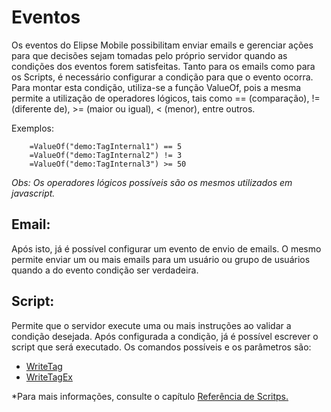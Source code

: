 # Eventos

Os eventos do Elipse Mobile possibilitam enviar emails e gerenciar ações para que decisões sejam tomadas pelo próprio servidor quando as condições dos eventos forem satisfeitas.
Tanto para os emails como para os Scripts, é necessário configurar a condição para que o evento ocorra. Para montar esta condição, utiliza-se a função ValueOf, pois a mesma permite a utilização de operadores lógicos, tais como == (comparação), != (diferente de), >= (maior ou igual), < (menor), entre outros. 

Exemplos:
```
	=ValueOf("demo:TagInternal1") == 5
	=ValueOf("demo:TagInternal2") != 3
	=ValueOf("demo:TagInternal3") >= 50
```

*Obs: Os operadores lógicos possíveis são os mesmos utilizados em javascript.*

## Email:

Após isto, já é possível configurar um evento de envio de emails. O mesmo permite enviar um ou mais emails para um usuário ou grupo de usuários quando a do evento condição ser verdadeira.

## Script:

Permite que o servidor execute uma ou mais instruções ao validar a condição desejada.
	Após configurada a condição, já é possível escrever o script que será executado. Os comandos possíveis e os parâmetros são:

* [WriteTag](scripts.md#writetag)
* [WriteTagEx](scripts.md#writetagex)

*Para mais informações, consulte o capítulo [Referência de Scritps.](scripts.md)
